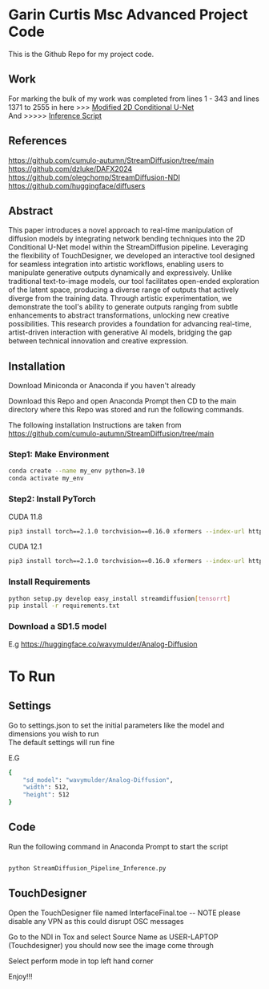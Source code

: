 # Garin Curtis Msc Advanced Project Code
 
This is the Github Repo for my project code.

## Work 

For marking the bulk of my work was completed from lines 1 - 343 and lines 1371 to 2555 in here >>> [Modified 2D Conditional U-Net](diffusers/models/unets/unet_2d_condition.py) <br>
And >>>>> [Inference Script](StreamDiffusion_Pipeline_Inference.py)


## References

https://github.com/cumulo-autumn/StreamDiffusion/tree/main<br>
https://github.com/dzluke/DAFX2024<br>
https://github.com/olegchomp/StreamDiffusion-NDI<br>
https://github.com/huggingface/diffusers



## Abstract

 

This paper introduces a novel approach to real-time manipulation of diffusion models by integrating network bending techniques into the 2D Conditional U-Net model within the StreamDiffusion pipeline. Leveraging the flexibility of TouchDesigner, we developed an interactive tool designed for seamless integration into artistic workflows, enabling users to manipulate generative outputs dynamically and expressively. Unlike traditional text-to-image models, our tool facilitates open-ended exploration of the latent space, producing a diverse range of outputs that actively diverge from the training data. Through artistic experimentation, we demonstrate the tool's ability to generate outputs ranging from subtle enhancements to abstract transformations, unlocking new creative possibilities. This research provides a foundation for advancing real-time, artist-driven interaction with generative AI models, bridging the gap between technical innovation and creative expression. 


## Installation 

Download Miniconda or Anaconda if you haven't already

Download this Repo and open Anaconda Prompt then CD to the main directory where this Repo was stored and run the following commands. 

The following installation Instructions are taken from https://github.com/cumulo-autumn/StreamDiffusion/tree/main

### Step1: Make Environment

```bash
conda create --name my_env python=3.10
conda activate my_env
```

### Step2: Install PyTorch 

CUDA 11.8

```bash
pip3 install torch==2.1.0 torchvision==0.16.0 xformers --index-url https://download.pytorch.org/whl/cu118
```

CUDA 12.1

```bash
pip3 install torch==2.1.0 torchvision==0.16.0 xformers --index-url https://download.pytorch.org/whl/cu121
```

### Install Requirements 

```bash
python setup.py develop easy_install streamdiffusion[tensorrt]
pip install -r requirements.txt


```

### Download a SD1.5 model 

E.g https://huggingface.co/wavymulder/Analog-Diffusion

# To Run

## Settings

Go to settings.json to set the initial parameters like the model and dimensions you wish to run <br>
The default settings will run fine <br>

E.G

```bash
{
	"sd_model": "wavymulder/Analog-Diffusion",
	"width": 512,
	"height": 512
}

```

## Code

Run the following command in Anaconda Prompt to start the script

```bash

python StreamDiffusion_Pipeline_Inference.py

```


## TouchDesigner 

Open the TouchDesigner file named InterfaceFinal.toe  -- NOTE please disable any VPN as this could disrupt OSC messages

Go to the NDI in Tox and select Source Name as USER-LAPTOP (Touchdesigner) you should now see the image come through

Select perform mode in top left hand corner 



Enjoy!!!







